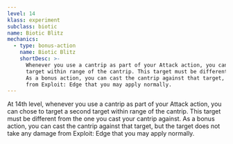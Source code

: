 ```yaml
---
level: 14
klass: experiment
subclass: biotic
name: Biotic Blitz
mechanics:
  - type: bonus-action
    name: Biotic Blitz
    shortDesc: >-
      Whenever you use a cantrip as part of your Attack action, you can chose to target a second
      target within range of the cantrip. This target must be different from the one you cast your cantrip against.
      As a bonus action, you can cast the cantrip against that target, but the target does not take any damage
      from Exploit: Edge that you may apply normally.
---
```

At 14th level, whenever you use a cantrip as part of your Attack action, you can chose to target a second
target within range of the cantrip. This target must be different from the one you cast your cantrip against.
As a bonus action, you can cast the cantrip against that target, but the target does not take any damage
from Exploit: Edge that you may apply normally.
